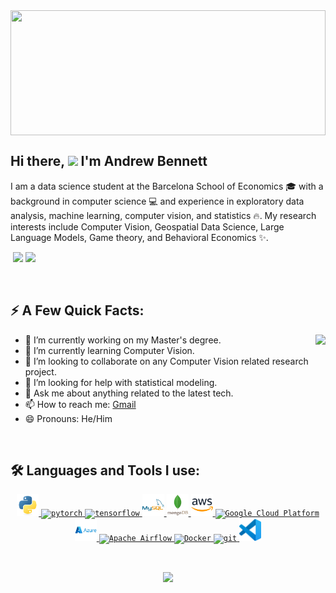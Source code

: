 <img align="center" width="100%" height="200" alt="" src="https://secondcropcreative.com/perfectloops/images/Mount-Susana-Time-Lapse.gif" />

## Hi there, <a href="#"><img src="https://media.giphy.com/media/hvRJCLFzcasrR4ia7z/giphy.gif" width="25"></a> I'm Andrew Bennett 

I am a data science student at the Barcelona School of Economics 🎓 with a background in computer science 💻 and experience in exploratory data analysis, machine learning, computer vision, and statistics 🔥. My research interests include Computer Vision, Geospatial Data Science, Large Language Models, Game theory, and Behavioral Economics ✨. 

</a> <a href="https://www.linkedin.com/in/andrew-g-bennett/"><img src="https://img.shields.io/badge/linkedin-%230077B5.svg?&style=for-the-badge&logo=linkedin&logoColor=white" height=25></a> <a href="mailto:andrew.gm.bennett@gmail.com"><img src="https://img.shields.io/badge/Gmail-D14836.svg?&style=for-the-badge&logo=gmail&logoColor=white" height=25></a></p>
<br>

## ⚡ A Few Quick Facts:

<img align="right" src="https://github.com/mirsazzathossain/mirsazzathossain/blob/master/gifs/octocat-anime.gif" />

- 🔭 I’m currently working on my Master's degree.
- 🧮 I’m currently learning Computer Vision.
- 👯 I’m looking to collaborate on any Computer Vision related research project.
- 🤔 I’m looking for help with statistical modeling.
- 💬 Ask me about anything related to the latest tech.
- 📫 How to reach me: [Gmail](andrew.gm.bennett@gmail.com)
- 😄 Pronouns: He/Him

<br>

## 🛠️ Languages and Tools I use:

<p align="center"> 
    <a href="https://www.python.org" target="_blank"> 
        <code><img src="https://github.com/devicons/devicon/blob/master/icons/python/python-original.svg" alt="python" width="35" height="35"/></code> 
    </a> 
    <a href="https://pytorch.org/" target="_blank"> 
        <code><img src="https://www.vectorlogo.zone/logos/pytorch/pytorch-icon.svg" alt="pytorch" width="35" height="35"/></code> 
    </a> 
    <a href="https://www.tensorflow.org" target="_blank"> 
        <code><img src="https://www.vectorlogo.zone/logos/tensorflow/tensorflow-icon.svg" alt="tensorflow" width="35" height="35"/></code> 
    </a> 
    <a href="https://www.mysql.com/" target="_blank"> 
        <code><img src="https://github.com/devicons/devicon/blob/master/icons/mysql/mysql-original-wordmark.svg" alt="mysql" width="35" height="35"/></code> 
    </a> 
    <a href="https://www.mongodb.com/" target="_blank"> 
        <code><img src="https://github.com/devicons/devicon/blob/master/icons/mongodb/mongodb-original-wordmark.svg" alt="mongodb" width="35" height="35"/></code> 
    </a> 
    <a href="https://aws.amazon.com" target="_blank"> 
        <code><img src="https://github.com/devicons/devicon/blob/master/icons/amazonwebservices/amazonwebservices-original-wordmark.svg" alt="aws" width="35" height="35"/></code> 
    </a> 
    <a href="https://cloud.google.com/" target="_blank"> 
    <code><img src="https://static-00.iconduck.com/assets.00/google-cloud-icon-2048x1646-7admxejz.png" alt="Google Cloud Platform" width="35" height="35"/></code> 
    </a> 
    <a href="https://azure.microsoft.com/" target="_blank"> 
    <code><img src="https://github.com/devicons/devicon/blob/master/icons/azure/azure-original-wordmark.svg" alt="Microsoft Azure" width="35" height="35"/></code> 
    </a>
    <a href="https://airflow.apache.org/" target="_blank"> 
    <code><img src="https://upload.wikimedia.org/wikipedia/commons/5/54/Apache_Airflow_Logo.svg" alt="Apache Airflow" width="35" height="35"/></code> 
    </a> 
    <a href="https://www.docker.com/" target="_blank"> 
    <code><img src="https://upload.wikimedia.org/wikipedia/commons/4/4e/Docker_%28container_engine%29_logo.png" alt="Docker" width="35" height="35"/></code> 
</a>
    <a href="https://git-scm.com/" target="_blank"> 
        <code><img src="https://www.vectorlogo.zone/logos/git-scm/git-scm-icon.svg" alt="git" width="35" height="35"/></code> 
    </a> 
    <a href="https://code.visualstudio.com" target="_blank">
        <code><img src="https://raw.githubusercontent.com/github/explore/80688e429a7d4ef2fca1e82350fe8e3517d3494d/topics/visual-studio-code/visual-studio-code.png" alt="vscode" width="35" height="35"/></code>
    </a>
  
</p>
<br>


<!--END_SECTION:waka-->

<p align="center">
  <img src="https://capsule-render.vercel.app/api?type=waving&color=gradient&height=80&section=footer"/>
</p>
